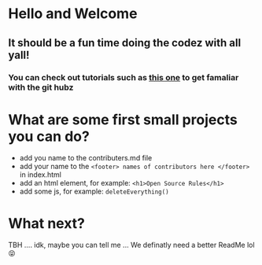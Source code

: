 
# Hello and Welcome
## It should be a fun time doing the codez with all yall!
### You can check out tutorials such as <a href='https://github.com/firstcontributions/first-contributions/blob/master/README.md'>this one</a> to get famaliar with the git hubz
# What are some first small projects you can do?
- add you name to the contributers.md file
- add your name to the ``` <footer> names of contributors here </footer> ``` in index.html
- add an html element, for example: ``` <h1>Open Source Rules</h1> ```
- add some js, for example: ``` deleteEverything() ```
# What next?
TBH .... idk, maybe you can tell me ...
We definatly need a better ReadMe lol 😝 
